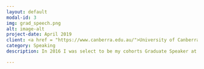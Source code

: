 ```yaml
---
layout: default
modal-id: 3
img: grad_speech.png
alt: image-alt
project-date: April 2019
client: <a href = "https://www.canberra.edu.au/">University of Canberra</a>
category: Speaking
description: In 2016 I was select to be my cohorts Graduate Speaker at the University of Canberra, STEM Faculty Graduate Ceremony. During this speech I payed thanks to all those who helped us on our journey and congratulated my fellow graduates. From this page you can navigate to the full-length video recording of my speech (4-minutes) by clicking <a href = "https://www.youtube.com/watch?v=h33VCTJdrjo"><b>HERE</b></a>. .

---
```


